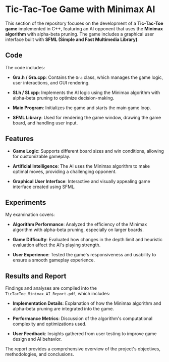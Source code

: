 # Tic-Tac-Toe Game with Minimax AI

This section of the repository focuses on the development of a **Tic-Tac-Toe game** implemented in C++, featuring an AI opponent that uses the **Minimax algorithm** with alpha-beta pruning. The game includes a graphical user interface built with **SFML (Simple and Fast Multimedia Library)**.

## Code

The code includes:

- **Gra.h / Gra.cpp**: Contains the `Gra` class, which manages the game logic, user interactions, and GUI rendering.

- **SI.h / SI.cpp**: Implements the AI logic using the Minimax algorithm with alpha-beta pruning to optimize decision-making.

- **Main Program**: Initializes the game and starts the main game loop.

- **SFML Library**: Used for rendering the game window, drawing the game board, and handling user input.

## Features

- **Game Logic**: Supports different board sizes and win conditions, allowing for customizable gameplay.

- **Artificial Intelligence**: The AI uses the Minimax algorithm to make optimal moves, providing a challenging opponent.

- **Graphical User Interface**: Interactive and visually appealing game interface created using SFML.

## Experiments

My examination covers:

- **Algorithm Performance**: Analyzed the efficiency of the Minimax algorithm with alpha-beta pruning, especially on larger boards.

- **Game Difficulty**: Evaluated how changes in the depth limit and heuristic evaluation affect the AI's playing strength.

- **User Experience**: Tested the game's responsiveness and usability to ensure a smooth gameplay experience.

## Results and Report

Findings and analyses are compiled into the `TicTacToe_Minimax_AI_Report.pdf`, which includes:

- **Implementation Details**: Explanation of how the Minimax algorithm and alpha-beta pruning are integrated into the game.

- **Performance Metrics**: Discussion of the algorithm's computational complexity and optimizations used.

- **User Feedback**: Insights gathered from user testing to improve game design and AI behavior.

The report provides a comprehensive overview of the project's objectives, methodologies, and conclusions.
